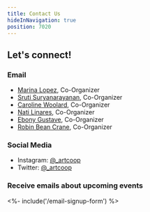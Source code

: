 ```yaml
---
title: Contact Us
hideInNavigation: true
position: 7020
---
```


## Let's connect!

### Email

- [Marina Lopez](mailto:marina@art.coop), Co-Organizer
- [Sruti Suryanarayanan](mailto:sruti@art.coop), Co-Organizer
- [Caroline Woolard](mailto:carolinewoolard@gmail.com), Co-Organizer
- [Nati Linares](mailto:nlinares@gmail.com), Co-Organizer
- [Ebony Gustave](mailto:cooperativejournal@gmail.com), Co-Organizer
- [Robin Bean Crane](mailto:k.bean.crane@gmail.com), Co-Organizer

### Social Media

- Instagram: [@\_artcoop](https://www.instagram.com/_artcoop/)
- Twitter: [@\_artcoop](https://twitter.com/_artcoop)

### Receive emails about upcoming events

<%- include('/email-signup-form') %>

